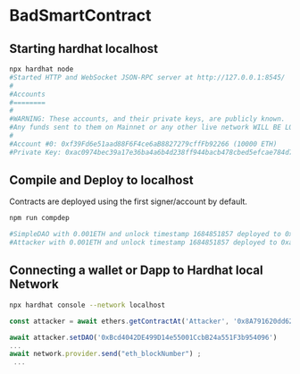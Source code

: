 # BadSmartContract

## Starting hardhat localhost
```sh
npx hardhat node
#Started HTTP and WebSocket JSON-RPC server at http://127.0.0.1:8545/
#
#Accounts
#========
#
#WARNING: These accounts, and their private keys, are publicly known.
#Any funds sent to them on Mainnet or any other live network WILL BE LOST.
#
#Account #0: 0xf39Fd6e51aad88F6F4ce6aB8827279cffFb92266 (10000 ETH)
#Private Key: 0xac0974bec39a17e36ba4a6b4d238ff944bacb478cbed5efcae784d7bf4f2ff80

```
## Compile and Deploy to localhost
Contracts are deployed using the first signer/account by default.
```sh
npm run compdep

#SimpleDAO with 0.001ETH and unlock timestamp 1684851857 deployed to 0x0165878A594ca255338adfa4d48449f69242Eb8F
#Attacker with 0.001ETH and unlock timestamp 1684851857 deployed to 0xa513E6E4b8f2a923D98304ec87F64353C4D5C853
```

## Connecting a wallet or Dapp to Hardhat local Network
```sh
npx hardhat console --network localhost
```
```js
const attacker = await ethers.getContractAt('Attacker', '0x8A791620dd6260079BF849Dc5567aDC3F2FdC318');

await attacker.setDAO('0xBcd4042DE499D14e55001CcbB24a551F3b954096')
...
await network.provider.send("eth_blockNumber") ;
 ...
```